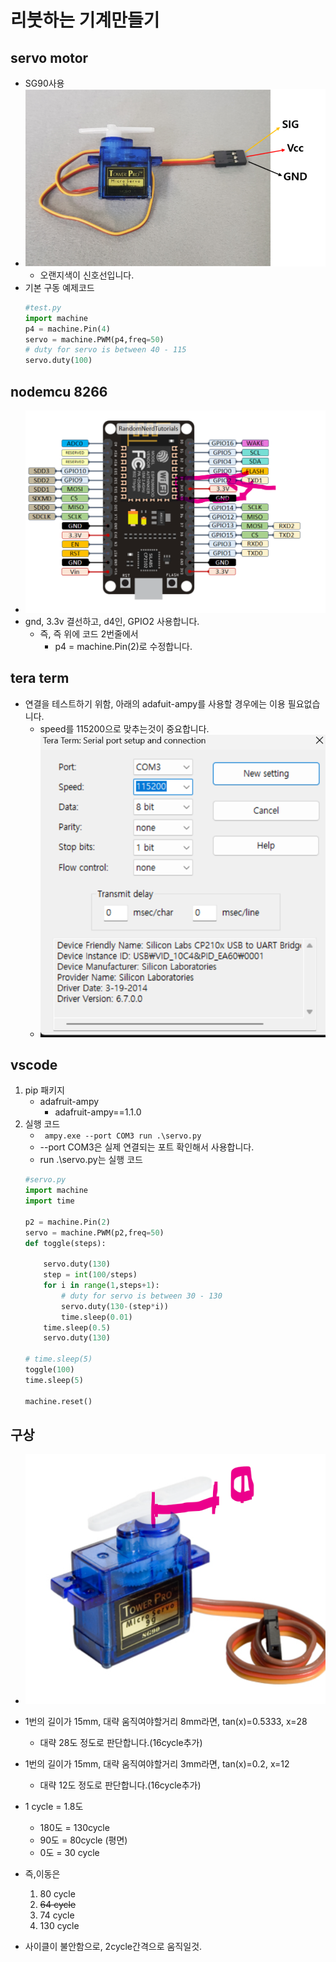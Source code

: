 # 리붓하는 기계만들기
##  servo motor
- SG90사용
- ![](Pasted%20image%2020221217204022.png)
	- 오랜지색이 신호선입니다.
- 기본 구동 예제코드
	```py
	#test.py
	import machine
	p4 = machine.Pin(4)
	servo = machine.PWM(p4,freq=50)
	# duty for servo is between 40 - 115
	servo.duty(100)
	```
## nodemcu 8266
- ![](./2022-12-17-20-45-38.png)
- gnd, 3.3v 결선하고, d4인, GPIO2 사용합니다.
	- 즉, 즉 위에 코드 2번줄에서
		- p4 = machine.Pin(2)로 수정합니다.

## tera term
- 연결을 테스트하기 위함, 아래의 adafuit-ampy를 사용할 경우에는 이용 필요없습니다.
	- speed를 115200으로 맞추는것이 중요합니다.
	- ![](Pasted%20image%2020221217203344.png)

## vscode
1. pip 패키지
	- adafruit-ampy
		- adafruit-ampy==1.1.0
2. 실행 코드
	- ``` ampy.exe --port COM3 run .\servo.py```
	- --port COM3은 실제 연결되는 포트 확인해서 사용합니다.
	- run .\servo.py는 실행 코드
	```py
	#servo.py
	import machine
	import time

	p2 = machine.Pin(2)
	servo = machine.PWM(p2,freq=50)
	def toggle(steps):
		
		servo.duty(130)
		step = int(100/steps)
		for i in range(1,steps+1):
			# duty for servo is between 30 - 130
			servo.duty(130-(step*i))
			time.sleep(0.01)
		time.sleep(0.5)
		servo.duty(130)
		
	# time.sleep(5)
	toggle(100)
	time.sleep(5)
			
	machine.reset()
	```
## 구상
- ![](2022-12-18-23-03-09.png)
- 1번의 길이가 15mm, 대략 움직여야할거리 8mm라면, tan(x)=0.5333, x=28
	- 대략 28도 정도로 판단합니다.(16cycle추가)
- 1번의 길이가 15mm, 대략 움직여야할거리 3mm라면, tan(x)=0.2, x=12
	- 대략 12도 정도로 판단합니다.(16cycle추가)

- 1 cycle = 1.8도
	- 180도 = 130cycle
	- 90도 = 80cycle (평면)
	- 0도 = 30 cycle
- 즉,이동은
	1. 80 cycle
	2. ~~64 cycle~~
	2. 74 cycle
	3. 130 cycle
- 사이클이 불안함으로, 2cycle간격으로 움직일것.